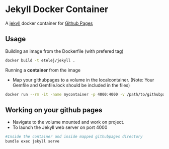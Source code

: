 # Jekyll Docker Container

A [jekyll]("http://jekyllrb.com") docker container for [Github Pages]("https://pages.github.com")


## Usage
Building an image from the Dockerfile (with prefered tag)

```bash
docker build -t etelej/jekyll . 
```

Running a **container** from the image
   - Map your githubpages to a volume in the localcontainer. (Note: Your Gemfile and Gemfile.lock 
   should be included in the files)

```bash
docker run --rm -it -name mycontainer -p 4000:4000 -v /path/to/githubpages:/volume/in/container etelej/jekyll bash
```

## Working on your github pages

- Navigate to the volume mounted and work on project.
- To launch the Jekyll web server on port 4000

```bash
#Inside the container and inside mapped githubpages directory
bundle exec jekyll serve
```